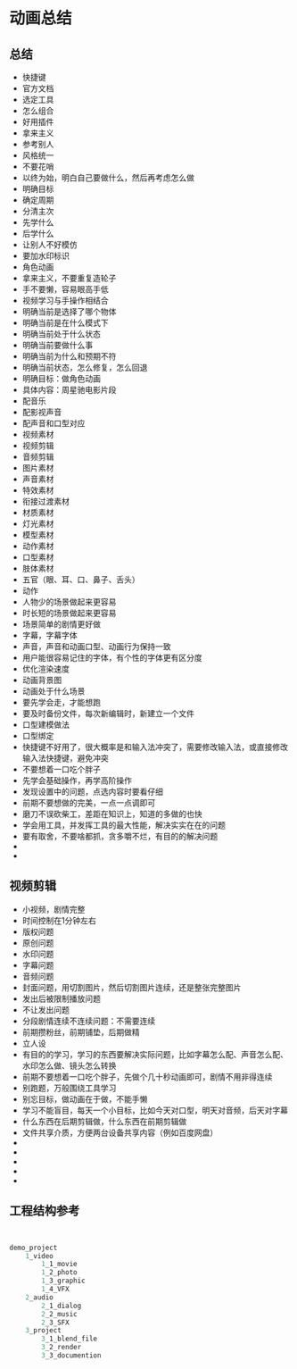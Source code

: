 # 动画总结

## 总结

* 快捷键
* 官方文档
* 选定工具
* 怎么组合
* 好用插件
* 拿来主义
* 参考别人
* 风格统一
* 不要花哨
* 以终为始，明白自己要做什么，然后再考虑怎么做
* 明确目标
* 确定周期
* 分清主次
* 先学什么
* 后学什么
* 让别人不好模仿
* 要加水印标识
* 角色动画
* 拿来主义，不要重复造轮子
* 手不要懒，容易眼高手低
* 视频学习与手操作相结合
* 明确当前是选择了哪个物体
* 明确当前是在什么模式下
* 明确当前处于什么状态
* 明确当前要做什么事
* 明确当前为什么和预期不符
* 明确当前状态，怎么修复，怎么回退
* 明确目标：做角色动画
* 具体内容：周星驰电影片段
* 配音乐
* 配影视声音
* 配声音和口型对应
* 视频素材
* 视频剪辑
* 音频剪辑
* 图片素材
* 声音素材
* 特效素材
* 衔接过渡素材
* 材质素材
* 灯光素材
* 模型素材
* 动作素材
* 口型素材
* 肢体素材
* 五官（眼、耳、口、鼻子、舌头）
* 动作
* 人物少的场景做起来更容易
* 时长短的场景做起来更容易
* 场景简单的剧情更好做
* 字幕，字幕字体
* 声音，声音和动画口型、动画行为保持一致
* 用户能很容易记住的字体，有个性的字体更有区分度
* 优化渲染速度
* 动画背景图
* 动画处于什么场景
* 要先学会走，才能想跑
* 要及时备份文件，每次新编辑时，新建立一个文件
* 口型建模做法
* 口型绑定
* 快捷键不好用了，很大概率是和输入法冲突了，需要修改输入法，或直接修改输入法快捷键，避免冲突
* 不要想着一口吃个胖子
* 先学会基础操作，再学高阶操作
* 发现设置中的问题，点选内容时要看仔细
* 前期不要想做的完美，一点一点调即可
* 磨刀不误砍柴工，差距在知识上，知道的多做的也快
* 学会用工具，并发挥工具的最大性能，解决实实在在的问题
* 要有取舍，不要啥都抓，贪多嚼不烂，有目的的解决问题
* 
* 

## 视频剪辑
* 小视频，剧情完整
* 时间控制在1分钟左右
* 版权问题
* 原创问题
* 水印问题
* 字幕问题
* 音频问题
* 封面问题，用切割图片，然后切割图片连续，还是整张完整图片
* 发出后被限制播放问题
* 不让发出问题
* 分段剧情连续不连续问题：不需要连续
* 前期攒粉丝，前期铺垫，后期做精
* 立人设
* 有目的的学习，学习的东西要解决实际问题，比如字幕怎么配、声音怎么配、水印怎么做、镜头怎么转换
* 前期不要想着一口吃个胖子，先做个几十秒动画即可，剧情不用非得连续
* 别跑题，万般围绕工具学习
* 别忘目标，做动画在于做，不能手懒
* 学习不能盲目，每天一个小目标，比如今天对口型，明天对音频，后天对字幕
* 什么东西在后期剪辑做，什么东西在前期剪辑做
* 文件共享介质，方便两台设备共享内容（例如百度网盘）
* 
* 
* 
* 
* 

## 工程结构参考
```sql


demo_project
	1_video
		1_1_movie
		1_2_photo
		1_3_graphic
		1_4_VFX
	2_audio
		2_1_dialog
		2_2_music
		2_3_SFX
	3_project
		3_1_blend_file
		3_2_render
		3_3_documention
```


